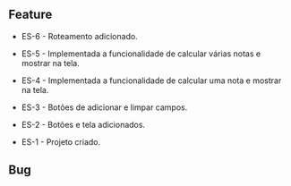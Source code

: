## Feature
* ES-6 - Roteamento adicionado.

* ES-5 - Implementada a funcionalidade de calcular várias notas e mostrar na tela.

* ES-4 - Implementada a funcionalidade de calcular uma nota e mostrar na tela.

* ES-3 - Botões de adicionar e limpar campos.

* ES-2 - Botões e tela adicionados.

* ES-1 - Projeto criado.

## Bug
